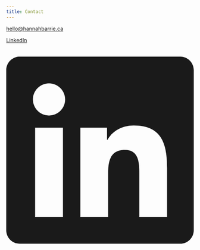 ```yaml
---
title: Contact
---
```

<a href="mailto:&#104;&#x65;&#x6c;l&#x6f;&#x40;&#x68;&#97;n&#x6e;a&#104;&#98;&#x61;&#x72;&#114;&#x69;e&#x2e;&#x63;&#97;">&#104;&#x65;&#x6c;l&#x6f;&#x40;&#x68;&#97;n&#x6e;a&#104;&#98;&#x61;&#x72;&#114;&#x69;e&#x2e;&#x63;&#97;</a>

<a href="https://www.linkedin.com/in/hannahbarrie/" class="inline-block"><span class="sr-only">LinkedIn</span><svg class="w-6 h-6" aria-hidden="true" focusable="false" role="img" xmlns="http://www.w3.org/2000/svg" viewBox="0 0 448 512"><path fill="currentColor" d="M416 32H31.9C14.3 32 0 46.5 0 64.3v383.4C0 465.5 14.3 480 31.9 480H416c17.6 0 32-14.5 32-32.3V64.3c0-17.8-14.4-32.3-32-32.3zM135.4 416H69V202.2h66.5V416zm-33.2-243c-21.3 0-38.5-17.3-38.5-38.5S80.9 96 102.2 96c21.2 0 38.5 17.3 38.5 38.5 0 21.3-17.2 38.5-38.5 38.5zm282.1 243h-66.4V312c0-24.8-.5-56.7-34.5-56.7-34.6 0-39.9 27-39.9 54.9V416h-66.4V202.2h63.7v29.2h.9c8.9-16.8 30.6-34.5 62.9-34.5 67.2 0 79.7 44.3 79.7 101.9V416z"></path></svg></a>
